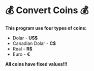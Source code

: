 <h1>💰 Convert Coins 💰</h1>

<strong>This program use four types of coins:</strong>
<ul>
  <li>Dolar - <strong>US$</strong></li>
  <li>Canadian Dolar - <strong>C$</strong></li>
  <li>Real - <strong>R$</strong></li>
  <li>Euro - <strong>€</strong></li>
</ul>

<strong>All coins have fixed values!!! </strong>
 
